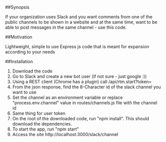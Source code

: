 ##Synopsis

If your organization uses Slack and you want comments from one of the public channels to be shown in a website and at the same time, want to be able to post messages in the same channel - use this code. 

##Motivation

Lightweight, simple to use Express js code that is meant for expansion according to your needs

##Installation

1. Download the code
2. Go to Slack and create a new bot user (if not sure - just google :))
3. Using a REST client (Chrome has a plugin) call <your-slack-url>/api/rtm.start?token=<token-of-user-created-in-step-2>
4. From the json response, find the 8-Character id of the slack channel you want to use
5. Set the channel as an environment variable or replace "process.env.channel" value in routes/channels.js file with the channel id
6. Same thing for user token
7. On the root of the downloaded code, run "npm install". This should download the dependencies. 
8. To start the app, run "npm start"
9. Access the site http://localhost:3000/slack/channel


